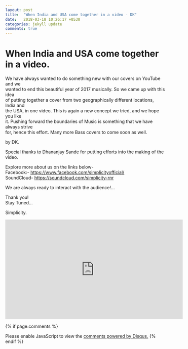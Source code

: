 ```yaml
---
layout: post
title:  "When India and USA come together in a video - DK"
date:   2018-03-18 10:26:17 +0530
categories: jekyll update
comments: true
---
```

# When India and USA come together in a video. <br/> 

We have always wanted to do something new with our covers on YouTube and we <br/> 
wanted to end this beautiful year of 2017 musically. So we came up with this idea <br/> 
of putting together a cover from two geographically different locations, India and <br/> 
the USA, in one video. This is again a new concept we tried, and we hope you like <br/> 
it. Pushing forward the boundaries of Music is something that we have always strive <br/> 
for, hence this effort. Many more Bass covers to come soon as well. <br/> 

by DK. <br/> 

Special thanks to Dhananjay Sande for putting efforts into the making of the video. <br/> 

Explore more about us on the links below- <br/> 
Facebook:- https://www.facebook.com/simplicityofficial/ <br/> 
SoundCloud- ‪https://soundcloud.com/simplicity-rnr‬ <br/> 

We are always ready to interact with the audience!... <br/> 

Thank you! <br/> 
Stay Tuned... <br/> 

Simplicity. <br/> 

<iframe width="560" height="315" src="https://www.youtube.com/embed/FbewQ8QsfBE" frameborder="0" allow="autoplay; encrypted-media" allowfullscreen></iframe>


{% if page.comments %}
<div id="disqus_thread"></div>
<script>

/**
*  RECOMMENDED CONFIGURATION VARIABLES: EDIT AND UNCOMMENT THE SECTION BELOW TO INSERT DYNAMIC VALUES FROM YOUR PLATFORM OR CMS.
*  LEARN WHY DEFINING THESE VARIABLES IS IMPORTANT: https://disqus.com/admin/universalcode/#configuration-variables*/
/*
var disqus_config = function () {
this.page.url = PAGE_URL;  // Replace PAGE_URL with your page's canonical URL variable
this.page.identifier = PAGE_IDENTIFIER; // Replace PAGE_IDENTIFIER with your page's unique identifier variable
};
*/
(function() { // DON'T EDIT BELOW THIS LINE
var d = document, s = d.createElement('script');
s.src = 'https://https-zydijan-github-io.disqus.com/embed.js';
s.setAttribute('data-timestamp', +new Date());
(d.head || d.body).appendChild(s);
})();
</script>
<noscript>Please enable JavaScript to view the <a href="https://disqus.com/?ref_noscript">comments powered by Disqus.</a></noscript>                           
{% endif %}
 

[jekyll-docs]: https://jekyllrb.com/docs/home
[jekyll-gh]:   https://github.com/jekyll/jekyll
[jekyll-talk]: https://talk.jekyllrb.com/
